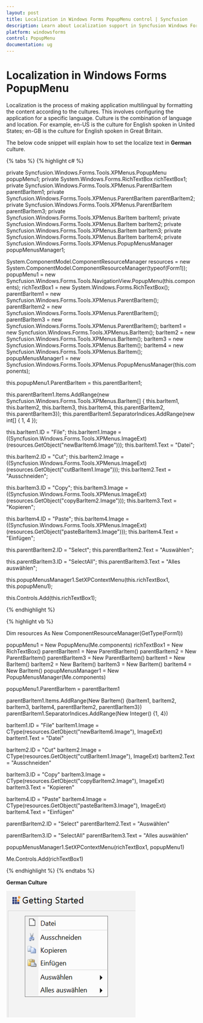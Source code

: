 ```yaml
---
layout: post
title: Localization in Windows Forms PopupMenu control | Syncfusion
description: Learn about Localization support in Syncfusion Windows Forms PopupMenu control, its elements and more details.
platform: windowsforms
control: PopupMenu
documentation: ug
---
```


# Localization in Windows Forms PopupMenu

Localization is the process of making application multilingual by formatting the content according to the cultures. This involves configuring the application for a specific language. Culture is the combination of language and location. For example, en-US is the culture for English spoken in United States; en-GB is the culture for English spoken in Great Britain.


The below code snippet will explain how to set the localize text in **German** culture.

{% tabs %}
{% highlight c# %}

private Syncfusion.Windows.Forms.Tools.XPMenus.PopupMenu popupMenu1;
private System.Windows.Forms.RichTextBox richTextBox1;
private Syncfusion.Windows.Forms.Tools.XPMenus.ParentBarItem parentBarItem1;
private Syncfusion.Windows.Forms.Tools.XPMenus.ParentBarItem parentBarItem2;
private Syncfusion.Windows.Forms.Tools.XPMenus.ParentBarItem parentBarItem3;
private Syncfusion.Windows.Forms.Tools.XPMenus.BarItem barItem1;
private Syncfusion.Windows.Forms.Tools.XPMenus.BarItem barItem2;
private Syncfusion.Windows.Forms.Tools.XPMenus.BarItem barItem3;
private Syncfusion.Windows.Forms.Tools.XPMenus.BarItem barItem4;
private Syncfusion.Windows.Forms.Tools.XPMenus.PopupMenusManager popupMenusManager1;

System.ComponentModel.ComponentResourceManager resources = new System.ComponentModel.ComponentResourceManager(typeof(Form1));
popupMenu1 = new Syncfusion.Windows.Forms.Tools.NavigationView.PopupMenu(this.components);
richTextBox1 = new System.Windows.Forms.RichTextBox();
parentBarItem1 = new Syncfusion.Windows.Forms.Tools.XPMenus.ParentBarItem();
parentBarItem2 = new Syncfusion.Windows.Forms.Tools.XPMenus.ParentBarItem();
parentBarItem3 = new Syncfusion.Windows.Forms.Tools.XPMenus.ParentBarItem();
barItem1 = new Syncfusion.Windows.Forms.Tools.XPMenus.BarItem();
barItem2 = new Syncfusion.Windows.Forms.Tools.XPMenus.BarItem();
barItem3 = new Syncfusion.Windows.Forms.Tools.XPMenus.BarItem();
barItem4 = new Syncfusion.Windows.Forms.Tools.XPMenus.BarItem();
popupMenusManager1 = new Syncfusion.Windows.Forms.Tools.XPMenus.PopupMenusManager(this.components);

this.popupMenu1.ParentBarItem = this.parentBarItem1;

this.parentBarItem1.Items.AddRange(new Syncfusion.Windows.Forms.Tools.XPMenus.BarItem[] {
    this.barItem1,
    this.barItem2,
    this.barItem3,
    this.barItem4,
    this.parentBarItem2,
    this.parentBarItem3});
    this.parentBarItem1.SeparatorIndices.AddRange(new int[] { 1, 4 });

this.barItem1.ID = "File";
this.barItem1.Image = ((Syncfusion.Windows.Forms.Tools.XPMenus.ImageExt)(resources.GetObject("newBarItem6.Image")));
this.barItem1.Text = "Datei";

this.barItem2.ID = "Cut";
this.barItem2.Image = ((Syncfusion.Windows.Forms.Tools.XPMenus.ImageExt)(resources.GetObject("cutBarItem1.Image")));
this.barItem2.Text = "Ausschneiden";

this.barItem3.ID = "Copy";
this.barItem3.Image = ((Syncfusion.Windows.Forms.Tools.XPMenus.ImageExt)(resources.GetObject("copyBarItem2.Image")));
this.barItem3.Text = "Kopieren";

this.barItem4.ID = "Paste";
this.barItem4.Image = ((Syncfusion.Windows.Forms.Tools.XPMenus.ImageExt)(resources.GetObject("pasteBarItem3.Image")));
this.barItem4.Text = "Einfügen";

this.parentBarItem2.ID = "Select";
this.parentBarItem2.Text = "Auswählen";

this.parentBarItem3.ID = "SelectAll";
this.parentBarItem3.Text = "Alles auswählen";

this.popupMenusManager1.SetXPContextMenu(this.richTextBox1, this.popupMenu1);

this.Controls.Add(this.richTextBox1);

{% endhighlight %}

{% highlight vb %}

Dim resources As New ComponentResourceManager(GetType(Form1))

popupMenu1 = New PopupMenu(Me.components)
richTextBox1 = New RichTextBox()
parentBarItem1 = New ParentBarItem()
parentBarItem2 = New ParentBarItem()
parentBarItem3 = New ParentBarItem()
barItem1 = New BarItem()
barItem2 = New BarItem()
barItem3 = New BarItem()
barItem4 = New BarItem()
popupMenusManager1 = New PopupMenusManager(Me.components)

popupMenu1.ParentBarItem = parentBarItem1

parentBarItem1.Items.AddRange(New BarItem() {barItem1, barItem2, barItem3, barItem4, parentBarItem2, parentBarItem3})
parentBarItem1.SeparatorIndices.AddRange(New Integer() {1, 4})

barItem1.ID = "File"
barItem1.Image = CType(resources.GetObject("newBarItem6.Image"), ImageExt)
barItem1.Text = "Datei"

barItem2.ID = "Cut"
barItem2.Image = CType(resources.GetObject("cutBarItem1.Image"), ImageExt)
barItem2.Text = "Ausschneiden"

barItem3.ID = "Copy"
barItem3.Image = CType(resources.GetObject("copyBarItem2.Image"), ImageExt)
barItem3.Text = "Kopieren"

barItem4.ID = "Paste"
barItem4.Image = CType(resources.GetObject("pasteBarItem3.Image"), ImageExt)
barItem4.Text = "Einfügen"

parentBarItem2.ID = "Select"
parentBarItem2.Text = "Auswählen"

parentBarItem3.ID = "SelectAll"
parentBarItem3.Text = "Alles auswählen"

popupMenusManager1.SetXPContextMenu(richTextBox1, popupMenu1)

Me.Controls.Add(richTextBox1)

{% endhighlight %}
{% endtabs %}

**German Culture**

![German Culture](Localization_Images/GE.png)
